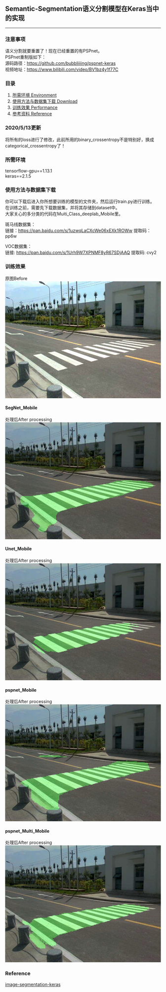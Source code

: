 ## Semantic-Segmentation语义分割模型在Keras当中的实现
---

### 注意事项
语义分割就要重置了！现在已经重置的有PSPnet。     
PSPnet重制版如下：    
源码路径：https://github.com/bubbliiiing/pspnet-keras    
视频地址：https://www.bilibili.com/video/BV1bz4y1f77C   


### 目录
1. [所需环境 Environment](#所需环境)
2. [使用方法与数据集下载 Download](#使用方法与数据集下载)
3. [训练效果 Performance](#训练效果)
4. [参考资料 Reference](#Reference)

### 2020/5/13更新
将所有的loss进行了修改，此前所用的binary_crossentropy不是特别好，换成categorical_crossentropy了！

### 所需环境
tensorflow-gpu==1.13.1  
keras==2.1.5  

### 使用方法与数据集下载
你可以下载后进入你所想要训练的模型的文件夹，然后运行train.py进行训练。  
在训练之前，需要先下载数据集，并将其存储到dataset中。  
大家关心的多分类的代码在Muiti_Class_deeplab_Mobile里。  

斑马线数据集：  
链接：https://pan.baidu.com/s/1uzwqLaCXcWe06xEXk1ROWw 提取码：pp6w   

VOC数据集：  
链接: https://pan.baidu.com/s/1Urh9W7XPNMF8yR67SDjAAQ 提取码: cvy2

### 训练效果
原图Before
![原图Before](/SegNet_Mobile/img/timg.jpg)  
#### SegNet_Mobile
处理后After processing
![处理后After processing](/SegNet_Mobile/img_out/timg.jpg)  
#### Unet_Mobile
处理后After processing
![处理后After processing](/Unet_Mobile/img_out/timg.jpg)  
#### pspnet_Mobile
处理后After processing
![处理后After processing](/pspnet_Mobile/img_out/timg.jpg)  
#### pspnet_Multi_Mobile
处理后After processing
![处理后After processing](/pspnet_Multi_Mobile/img_out/timg.jpg)  

### Reference
[image-segmentation-keras](https://github.com/divamgupta/image-segmentation-keras)  
